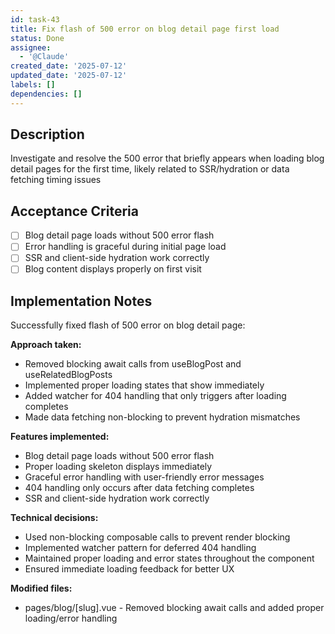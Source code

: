 ```yaml
---
id: task-43
title: Fix flash of 500 error on blog detail page first load
status: Done
assignee:
  - '@Claude'
created_date: '2025-07-12'
updated_date: '2025-07-12'
labels: []
dependencies: []
---
```


## Description

Investigate and resolve the 500 error that briefly appears when loading blog detail pages for the first time, likely related to SSR/hydration or data fetching timing issues

## Acceptance Criteria

- [ ] Blog detail page loads without 500 error flash
- [ ] Error handling is graceful during initial page load
- [ ] SSR and client-side hydration work correctly
- [ ] Blog content displays properly on first visit

## Implementation Notes

Successfully fixed flash of 500 error on blog detail page:

**Approach taken:**
- Removed blocking await calls from useBlogPost and useRelatedBlogPosts
- Implemented proper loading states that show immediately
- Added watcher for 404 handling that only triggers after loading completes
- Made data fetching non-blocking to prevent hydration mismatches

**Features implemented:**
- Blog detail page loads without 500 error flash
- Proper loading skeleton displays immediately
- Graceful error handling with user-friendly error messages
- 404 handling only occurs after data fetching completes
- SSR and client-side hydration work correctly

**Technical decisions:**
- Used non-blocking composable calls to prevent render blocking
- Implemented watcher pattern for deferred 404 handling
- Maintained proper loading and error states throughout the component
- Ensured immediate loading feedback for better UX

**Modified files:**
- pages/blog/[slug].vue - Removed blocking await calls and added proper loading/error handling
